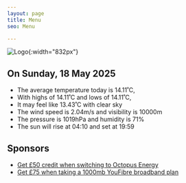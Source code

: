 ```yaml
---
layout: page
title: Menu
seo: Menu

---
```


![Logo](/images/logo.jpg){:width="832px"}

<!-- weather_marker starts -->
## On Sunday, 18 May 2025

- The average temperature today is 14.11˚C,
- With highs of 14.11˚C and lows of 14.11˚C,
- It may feel like 13.43˚C with clear sky
- The wind speed is 2.04m/s and visibility is 10000m
- The pressure is 1019hPa and humidity is 71%
- The sun will rise at 04:10 and set at 19:59

<!-- weather_marker ends -->

## Sponsors

- [Get £50 credit when switching to Octopus Energy](https://bit.ly/3oD1nnS)
- [Get £75 when taking a 1000mb YouFibre broadband plan](https://aklam.io/91zWhU?)
